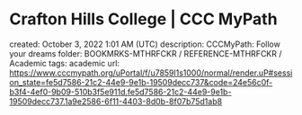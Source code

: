# Crafton Hills College | CCC MyPath

created: October 3, 2022 1:01 AM (UTC)
description: CCCMyPath: Follow your dreams
folder: BOOKMRKS-MTHRFCKR / REFERENCE-MTHRFCKR / Academic
tags: academic
url: https://www.cccmypath.org/uPortal/f/u7859l1s1000/normal/render.uP#session_state=fe5d7586-21c2-44e9-9e1b-19509decc737&code=24e56c0f-b3f4-4ef0-9b09-510b3f5e911d.fe5d7586-21c2-44e9-9e1b-19509decc737.1a9e2586-6f11-4403-8d0b-8f07b75d1ab8